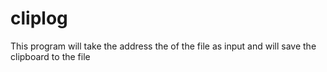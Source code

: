 # cliplog
This program will take the address the of  the file as input and will save the clipboard to the file
